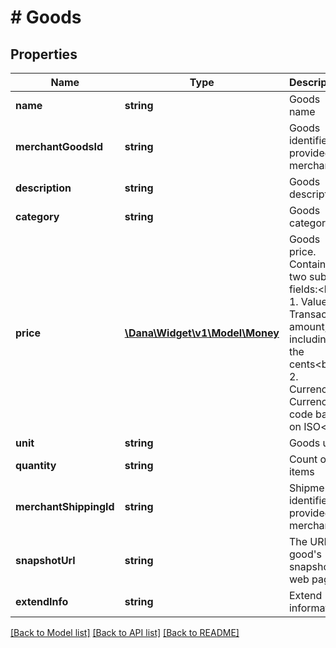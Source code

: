 # # Goods

## Properties

Name | Type | Description | Notes
------------ | ------------- | ------------- | -------------
**name** | **string** | Goods name |
**merchantGoodsId** | **string** | Goods identifier provided by merchant |
**description** | **string** | Goods description |
**category** | **string** | Goods category |
**price** | [**\Dana\Widget\v1\Model\Money**](Money.md) | Goods price. Contains two sub-fields:&lt;br&gt; 1. Value: Transaction amount, including the cents&lt;br&gt; 2. Currency: Currency code based on ISO&lt;br&gt; |
**unit** | **string** | Goods unit | [optional]
**quantity** | **string** | Count of items |
**merchantShippingId** | **string** | Shipment identifier provided by merchant | [optional]
**snapshotUrl** | **string** | The URL of good&#39;s snapshot web page | [optional]
**extendInfo** | **string** | Extend information | [optional]

[[Back to Model list]](../../README.md#models) [[Back to API list]](../../README.md#endpoints) [[Back to README]](../../README.md)

